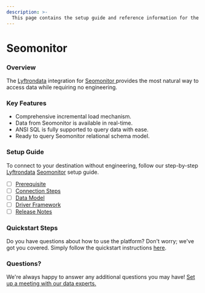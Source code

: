 ```yaml
---
description: >-
  This page contains the setup guide and reference information for the Seomonitor source connector.
---
```


# Seomonitor

### Overview

The [Lyftrondata](https://www.lyftrondata.com/) integration for [Seomonitor](https://www.lyftrondata.com/integration/seomonitor/)[ ](https://www.lyftrondata.com/integration/seomonitor/)provides the most natural way to access data while requiring no engineering.

### Key Features

* Comprehensive incremental load mechanism.
* Data from Seomonitor is available in real-time.&#x20;
* ANSI SQL is fully supported to query data with ease.
* Ready to query Seomonitor relational schema model.

### Setup Guide

To connect to your destination without engineering, follow our step-by-step [Lyftrondata](https://www.lyftrondata.com/)  [Seomonitor](https://www.lyftrondata.com/integration/seomonitor/) setup guide.

* [ ] [Prerequisite](../../marketing-analytics/seomonitor/prerequisite.md)
* [ ] [Connection Steps](../../marketing-analytics/seomonitor/connection-steps.md)
* [ ] [Data Model](../../marketing-analytics/seomonitor/data-model/)
* [ ] [Driver Framework](../../marketing-analytics/seomonitor/driver-framework/)
* [ ] [Release Notes](../../marketing-analytics/seomonitor/release-notes.md)

### Quickstart Steps

Do you have questions about how to use the platform? Don't worry; we've got you covered. Simply follow the quickstart instructions [here](../../../quickstart-steps.md).

### Questions? <a href="#questions" id="questions"></a>

We're always happy to answer any additional questions you may have! [Set up a meeting with our data experts.](https://www.lyftrondata.com/book-a-meeting/)

